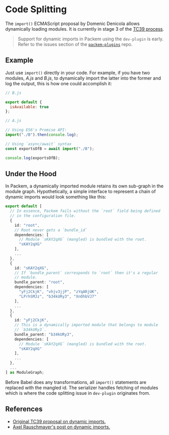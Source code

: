 # Code Splitting

The `import()` ECMAScript proposal by Domenic Denicola allows dynamically loading modules. It is currently in stage 3 of the [TC39 process](https://tc39.github.io/process-document/).

> Support for dynamic imports in Packem using the `dev-plugin` is early. Refer to the issues section of the [`packem-plugins`](https://github.com/packem/packem-plugins.git) repo.

## Example

Just use `import()` directly in your code. For example, if you have two modules, _A.js_ and _B.js_, to dynamically import the latter into the former and log the output, this is how one could accomplish it:

```javascript
// B.js

export default {
  isAvailable: true
};
```

```javascript
// A.js

// Using ES6's Promise API:
import("./B").then(console.log);

// Using `async/await` syntax
const exportsOfB = await import("./B");

console.log(exportsOfB);
```

## Under the Hood

In Packem, a dynamically imported module retains its own sub-graph in the module graph. Hypothetically, a simple interface to represent a chain of dynamic imports would look something like this:

```typescript
export default [
  // In essence, Packem fails without the `root` field being defined
  // in the configuration file.
  {
    id: "root",
    // Root never gets a `bundle_id`
    dependencies: [
      // Module `sKAY2qXG` (mangled) is bundled with the root.
      "sKAY2qXG"
    ],
    ...
  },
  {
    id: "sKAY2qXG",
    // If `bundle_parent` corresponds to `root` then it's a regular
    // module.
    bundle_parent: "root",
    dependencies: [
      "yFj2CkjK", "vhjv3jjP", "zYqARjUK",
      "LPrhSMJz", "b34kURy3", "XnOhbVJ7"
    ],
    ...
  },
  {
    id: "yFj2CkjK",
    // This is a dynamically imported module that belongs to module
    // `b34kURy3`.
    bundle_parent: "b34kURy3",
    dependencies: [
      // Module `sKAY2qXG` (mangled) is bundled with the root.
      "sKAY2qXG"
    ],
    ...
  },
  ...
] as ModuleGraph;
```

Before Babel does any transformations, all `import()` statements are replaced with the mangled id. The serializer handles fetching of modules which is where the code splitting issue in `dev-plugin` originates from.

## References

- [Original TC39 proposal on dynamic imports.](https://github.com/tc39/proposal-dynamic-import)
- [Axel Rauschmayer's post on dynamic imports.](http://2ality.com/2017/01/import-operator.html)

